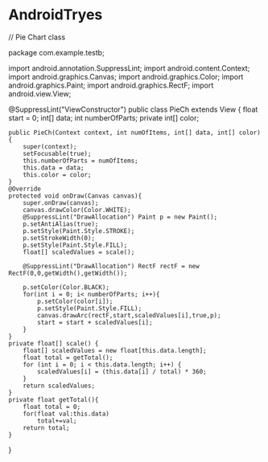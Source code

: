 # AndroidTryes


// Pie Chart class



package com.example.testb;

import android.annotation.SuppressLint;
import android.content.Context;
import android.graphics.Canvas;
import android.graphics.Color;
import android.graphics.Paint;
import android.graphics.RectF;
import android.view.View;

@SuppressLint("ViewConstructor")
public class PieCh extends View {
    float start = 0;
    int[] data;
    int numberOfParts;
    private int[] color;

    public PieCh(Context context, int numOfItems, int[] data, int[] color){
        super(context);
        setFocusable(true);
        this.numberOfParts = numOfItems;
        this.data = data;
        this.color = color;
    }
    @Override
    protected void onDraw(Canvas canvas){
        super.onDraw(canvas);
        canvas.drawColor(Color.WHITE);
        @SuppressLint("DrawAllocation") Paint p = new Paint();
        p.setAntiAlias(true);
        p.setStyle(Paint.Style.STROKE);
        p.setStrokeWidth(0);
        p.setStyle(Paint.Style.FILL);
        float[] scaledValues = scale();

        @SuppressLint("DrawAllocation") RectF rectF = new RectF(0,0,getWidth(),getWidth());

        p.setColor(Color.BLACK);
        for(int i = 0; i< numberOfParts; i++){
            p.setColor(color[i]);
            p.setStyle(Paint.Style.FILL);
            canvas.drawArc(rectF,start,scaledValues[i],true,p);
            start = start + scaledValues[i];
        }
    }
    private float[] scale() {
        float[] scaledValues = new float[this.data.length];
        float total = getTotal();
        for (int i = 0; i < this.data.length; i++) {
            scaledValues[i] = (this.data[i] / total) * 360;
        }
        return scaledValues;
    }
    private float getTotal(){
        float total = 0;
        for(float val:this.data)
            total+=val;
        return total;
    }

}

